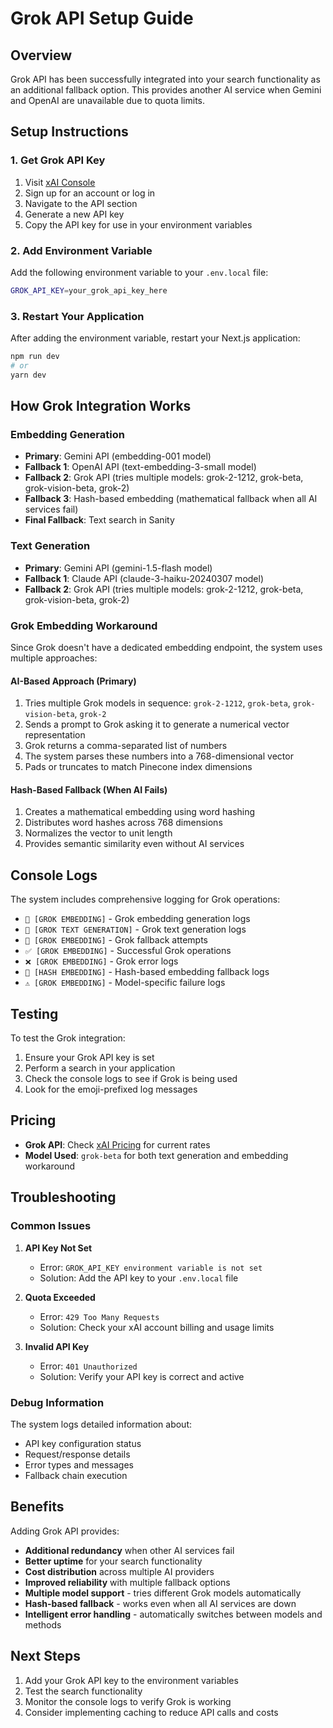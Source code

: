 # Grok API Setup Guide

## Overview

Grok API has been successfully integrated into your search functionality as an additional fallback option. This provides another AI service when Gemini and OpenAI are unavailable due to quota limits.

## Setup Instructions

### 1. Get Grok API Key

1. Visit [xAI Console](https://console.x.ai)
2. Sign up for an account or log in
3. Navigate to the API section
4. Generate a new API key
5. Copy the API key for use in your environment variables

### 2. Add Environment Variable

Add the following environment variable to your `.env.local` file:

```bash
GROK_API_KEY=your_grok_api_key_here
```

### 3. Restart Your Application

After adding the environment variable, restart your Next.js application:

```bash
npm run dev
# or
yarn dev
```

## How Grok Integration Works

### Embedding Generation
- **Primary**: Gemini API (embedding-001 model)
- **Fallback 1**: OpenAI API (text-embedding-3-small model)
- **Fallback 2**: Grok API (tries multiple models: grok-2-1212, grok-beta, grok-vision-beta, grok-2)
- **Fallback 3**: Hash-based embedding (mathematical fallback when all AI services fail)
- **Final Fallback**: Text search in Sanity

### Text Generation
- **Primary**: Gemini API (gemini-1.5-flash model)
- **Fallback 1**: Claude API (claude-3-haiku-20240307 model)
- **Fallback 2**: Grok API (tries multiple models: grok-2-1212, grok-beta, grok-vision-beta, grok-2)

### Grok Embedding Workaround

Since Grok doesn't have a dedicated embedding endpoint, the system uses multiple approaches:

#### AI-Based Approach (Primary)
1. Tries multiple Grok models in sequence: `grok-2-1212`, `grok-beta`, `grok-vision-beta`, `grok-2`
2. Sends a prompt to Grok asking it to generate a numerical vector representation
3. Grok returns a comma-separated list of numbers
4. The system parses these numbers into a 768-dimensional vector
5. Pads or truncates to match Pinecone index dimensions

#### Hash-Based Fallback (When AI Fails)
1. Creates a mathematical embedding using word hashing
2. Distributes word hashes across 768 dimensions
3. Normalizes the vector to unit length
4. Provides semantic similarity even without AI services

## Console Logs

The system includes comprehensive logging for Grok operations:

- `🤖 [GROK EMBEDDING]` - Grok embedding generation logs
- `🤖 [GROK TEXT GENERATION]` - Grok text generation logs
- `🔄 [GROK EMBEDDING]` - Grok fallback attempts
- `✅ [GROK EMBEDDING]` - Successful Grok operations
- `❌ [GROK EMBEDDING]` - Grok error logs
- `🔢 [HASH EMBEDDING]` - Hash-based embedding fallback logs
- `⚠️ [GROK EMBEDDING]` - Model-specific failure logs

## Testing

To test the Grok integration:

1. Ensure your Grok API key is set
2. Perform a search in your application
3. Check the console logs to see if Grok is being used
4. Look for the emoji-prefixed log messages

## Pricing

- **Grok API**: Check [xAI Pricing](https://x.ai/api) for current rates
- **Model Used**: `grok-beta` for both text generation and embedding workaround

## Troubleshooting

### Common Issues

1. **API Key Not Set**
   - Error: `GROK_API_KEY environment variable is not set`
   - Solution: Add the API key to your `.env.local` file

2. **Quota Exceeded**
   - Error: `429 Too Many Requests`
   - Solution: Check your xAI account billing and usage limits

3. **Invalid API Key**
   - Error: `401 Unauthorized`
   - Solution: Verify your API key is correct and active

### Debug Information

The system logs detailed information about:
- API key configuration status
- Request/response details
- Error types and messages
- Fallback chain execution

## Benefits

Adding Grok API provides:
- **Additional redundancy** when other AI services fail
- **Better uptime** for your search functionality
- **Cost distribution** across multiple AI providers
- **Improved reliability** with multiple fallback options
- **Multiple model support** - tries different Grok models automatically
- **Hash-based fallback** - works even when all AI services are down
- **Intelligent error handling** - automatically switches between models and methods

## Next Steps

1. Add your Grok API key to the environment variables
2. Test the search functionality
3. Monitor the console logs to verify Grok is working
4. Consider implementing caching to reduce API calls and costs
